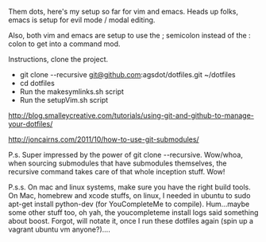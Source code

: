 Them dots, here's my setup so far for vim and emacs.  Heads up folks, emacs is setup for evil mode / modal editing. 

Also, both vim and emacs are setup to use the ; semicolon instead of the : colon to get into a command mod. 

Instructions, clone the project.

- git clone --recursive git@github.com:agsdot/dotfiles.git ~/dotfiles  
- cd dotfiles  
- Run the makesymlinks.sh script  
- Run the setupVim.sh script  

http://blog.smalleycreative.com/tutorials/using-git-and-github-to-manage-your-dotfiles/  

http://joncairns.com/2011/10/how-to-use-git-submodules/  

P.s. Super impressed by the power of git clone --recursive.  Wow/whoa, when sourcing submodules that have submodules themselves, the recursive command takes care of that whole inception stuff.  Wow!

P.s.s. On mac and linux systems, make sure you have the right build tools.  On Mac, homebrew and xcode stuffs, on linux, I needed in ubuntu to sudo apt-get install python-dev (for YouCompleteMe to compile). Hum...maybe some other stuff too, oh yah, the youcompleteme install logs said something about boost.  Forgot, will notate it, once I run these dotfiles again (spin up a vagrant ubuntu vm anyone?)....
